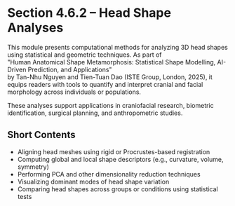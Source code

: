 # Section 4.6.2 – Head Shape Analyses

This module presents computational methods for analyzing 3D head shapes using statistical and geometric techniques. As part of  
"Human Anatomical Shape Metamorphosis: Statistical Shape Modelling, AI-Driven Prediction, and Applications"  
by Tan-Nhu Nguyen and Tien-Tuan Dao (ISTE Group, London, 2025), it equips readers with tools to quantify and interpret cranial and facial morphology across individuals or populations.

These analyses support applications in craniofacial research, biometric identification, surgical planning, and anthropometric studies.

## Short Contents

- Aligning head meshes using rigid or Procrustes-based registration  
- Computing global and local shape descriptors (e.g., curvature, volume, symmetry)  
- Performing PCA and other dimensionality reduction techniques  
- Visualizing dominant modes of head shape variation  
- Comparing head shapes across groups or conditions using statistical tests